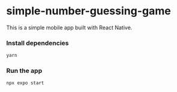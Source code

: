 # simple-number-guessing-game
This is a simple mobile app built with React Native.

### Install dependencies

```bash
yarn
```

### Run the app

```bash
npx expo start
```
